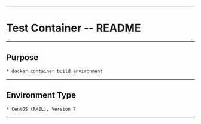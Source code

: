 * * *
# Test Container -- README
* * *
## Purpose

    * docker container build environment

* * *
## Environment Type

    * CentOS (RHEL), Version 7 

* * *
